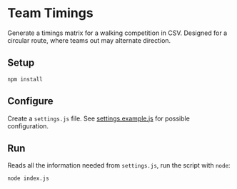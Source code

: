# Team Timings

Generate a timings matrix for a walking competition in CSV.  Designed for a circular route, where teams out may alternate direction.

## Setup

```
npm install
```

## Configure

Create a `settings.js` file.  See [settings.example.js](settings.example.js) for possible configuration.

## Run

Reads all the information needed from `settings.js`, run the script with `node`:

```
node index.js
```
